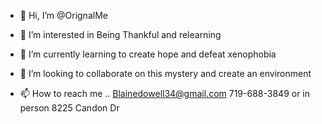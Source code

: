- 👋 Hi, I’m @OrignalMe
- 👀 I’m interested in Being Thankful and relearning
- 🌱 I’m currently learning to create hope and defeat xenophobia 
- 💞️ I’m looking to collaborate on this mystery and create an environment

- 📫 How to reach me .. Blainedowell34@gmail.com 719-688-3849 or in person 8225 Candon Dr 

<!---
OrignalMe/OrignalMe is a ✨ special ✨ repository because its `README.md` (this file) appears on your GitHub profile.
You can click the Preview link to take a look at your changes.
--->
